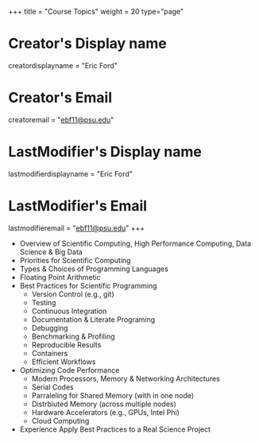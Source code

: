 +++
title = "Course Topics"
weight = 20
type="page"

# Creator's Display name
creatordisplayname = "Eric Ford"
# Creator's Email
creatoremail = "ebf11@psu.edu"
# LastModifier's Display name
lastmodifierdisplayname = "Eric Ford"
# LastModifier's Email
lastmodifieremail = "ebf11@psu.edu"
+++

- Overview of Scientific Computing, High Performance Computing, Data Science & Big Data
- Priorities for Scientific Computing
- Types & Choices of Programming Languages
- Floating Point Arithmetic
- Best Practices for Scientific Programming
    + Version Control (e.g., git)
    + Testing 
    + Continuous Integration
    + Documentation & Literate Programing
    + Debugging
    + Benchmarking & Profiling
    + Reproducible Results
    + Containers
    + Efficient Workflows
- Optimizing Code Performance
    + Modern Processors, Memory & Networking Architectures
    + Serial Codes
    + Parraleling for Shared Memory (with in one node)
    + Distrbiuted Memory (across multiple nodes)
    + Hardware Accelerators (e.g., GPUs, Intel Phi)
    + Cloud Computing 
- Experience Apply Best Practices to a Real Science Project


